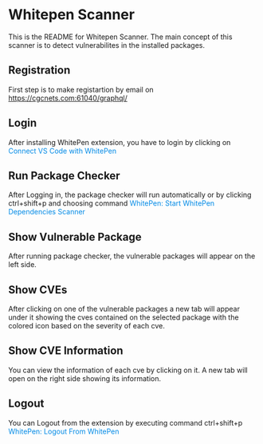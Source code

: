 # Whitepen Scanner

This is the README for Whitepen Scanner. The main concept of this scanner is to detect vulnerabilites in the installed packages.

## Registration

First step is to make registartion by email on https://cgcnets.com:61040/graphql/ 

## Login

After installing WhitePen extension, you have to login by clicking on <span style="color: #008ae6"> Connect VS Code with WhitePen </span>



## Run Package Checker

After Logging in, the package checker will run automatically or by clicking ctrl+shift+p and choosing command <span style="color: #008ae6"> WhitePen: Start WhitePen Dependencies Scanner</span>



## Show Vulnerable Package

After running package checker, the vulnerable packages will appear on the left side.



## Show CVEs

After clicking on one of the vulnerable packages a new tab will appear under it showing the cves contained on the selected package with the colored icon based on the severity of each cve.




## Show CVE Information

You can view the information of each cve by clicking on it. A new tab will open on the right side showing its information.




## Logout

You can Logout from the extension by executing command ctrl+shift+p <span style="color: #008ae6"> WhitePen: Logout From WhitePen</span>  
